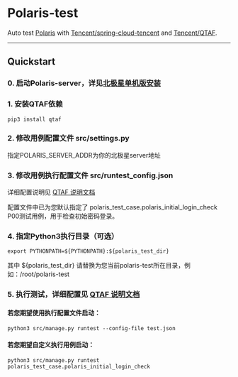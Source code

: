 # Polaris-test
Auto test [Polaris](https://github.com/polarismesh/polaris) with [Tencent/spring-cloud-tencent](https://github.com/Tencent/spring-cloud-tencent.git) and [Tencent/QTAF](https://github.com/Tencent/QTAF.git).

---

## Quickstart
### 0. 启动Polaris-server，详见[北极星单机版安装](https://polarismesh.cn/zh/doc/%E5%BF%AB%E9%80%9F%E5%85%A5%E9%97%A8/%E5%AE%89%E8%A3%85%E6%9C%8D%E5%8A%A1%E7%AB%AF/%E5%AE%89%E8%A3%85%E5%8D%95%E6%9C%BA%E7%89%88.html#%E5%8D%95%E6%9C%BA%E7%89%88%E5%AE%89%E8%A3%85)
### 1. 安装QTAF依赖
    pip3 install qtaf
### 2. 修改用例配置文件 src/settings.py
指定POLARIS_SERVER_ADDR为你的北极星server地址
### 3. 修改用例执行配置文件 src/runtest_config.json
详细配置说明见 [QTAF 说明文档](https://qta-testbase.readthedocs.io/zh/latest/testrun.html#section-12)

配置文件中已为您默认指定了 polaris_test_case.polaris_initial_login_check P00测试用例，用于检查初始密码登录。
### 4. 指定Python3执行目录（可选）
    export PYTHONPATH=${PYTHONPATH}:${polaris_test_dir}
其中 ${polaris_test_dir} 请替换为您当前polaris-test所在目录，例如：/root/polaris-test
### 5. 执行测试，详细配置见 [QTAF 说明文档](https://qta-testbase.readthedocs.io/zh/latest/testrun.html#)
#### 若您期望使用执行配置文件启动： 
    python3 src/manage.py runtest --config-file test.json
#### 若您期望自定义执行用例启动：  
    python3 src/manage.py runtest polaris_test_case.polaris_initial_login_check

